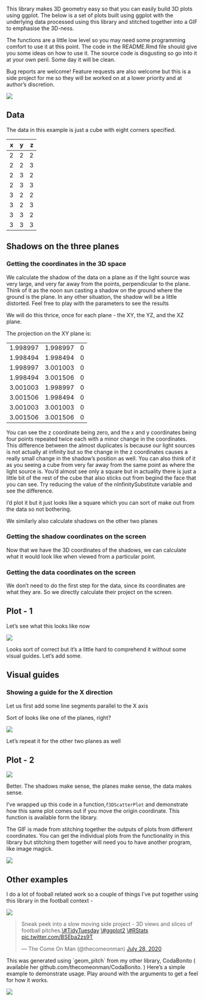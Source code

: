 This library makes 3D geometry easy so that you can easily build 3D
plots using ggplot. The below is a set of plots built using ggplot with
the underlying data processed using this library and stitched together
into a GIF to emphasise the 3D-ness.

The functions are a little low level so you may need some programming
comfort to use it at this point. The code in the README.Rmd file should
give you some ideas on how to use it. The source code is disgusting so
go into it at your own peril. Some day it will be clean.

Bug reports are welcome! Feature requests are also welcome but this is a
side project for me so they will be worked on at a lower priority and at
author’s discretion.

![](./example.gif)

Data
----

The data in this example is just a cube with eight corners specified.

<table>
<thead>
<tr class="header">
<th style="text-align: right;">x</th>
<th style="text-align: right;">y</th>
<th style="text-align: right;">z</th>
</tr>
</thead>
<tbody>
<tr class="odd">
<td style="text-align: right;">2</td>
<td style="text-align: right;">2</td>
<td style="text-align: right;">2</td>
</tr>
<tr class="even">
<td style="text-align: right;">2</td>
<td style="text-align: right;">2</td>
<td style="text-align: right;">3</td>
</tr>
<tr class="odd">
<td style="text-align: right;">2</td>
<td style="text-align: right;">3</td>
<td style="text-align: right;">2</td>
</tr>
<tr class="even">
<td style="text-align: right;">2</td>
<td style="text-align: right;">3</td>
<td style="text-align: right;">3</td>
</tr>
<tr class="odd">
<td style="text-align: right;">3</td>
<td style="text-align: right;">2</td>
<td style="text-align: right;">2</td>
</tr>
<tr class="even">
<td style="text-align: right;">3</td>
<td style="text-align: right;">2</td>
<td style="text-align: right;">3</td>
</tr>
<tr class="odd">
<td style="text-align: right;">3</td>
<td style="text-align: right;">3</td>
<td style="text-align: right;">2</td>
</tr>
<tr class="even">
<td style="text-align: right;">3</td>
<td style="text-align: right;">3</td>
<td style="text-align: right;">3</td>
</tr>
</tbody>
</table>

Shadows on the three planes
---------------------------

### Getting the coordinates in the 3D space

We calculate the shadow of the data on a plane as if the light source
was very large, and very far away from the points, perpendicular to the
plane. Think of it as the noon sun casting a shadow on the ground where
the ground is the plane. In any other situation, the shadow will be a
little distorted. Feel free to play with the parameters to see the
results

We will do this thrice, once for each plane - the XY, the YZ, and the XZ
plane.

The projection on the XY plane is:

<table>
<tbody>
<tr class="odd">
<td style="text-align: right;">1.998997</td>
<td style="text-align: right;">1.998997</td>
<td style="text-align: right;">0</td>
</tr>
<tr class="even">
<td style="text-align: right;">1.998494</td>
<td style="text-align: right;">1.998494</td>
<td style="text-align: right;">0</td>
</tr>
<tr class="odd">
<td style="text-align: right;">1.998997</td>
<td style="text-align: right;">3.001003</td>
<td style="text-align: right;">0</td>
</tr>
<tr class="even">
<td style="text-align: right;">1.998494</td>
<td style="text-align: right;">3.001506</td>
<td style="text-align: right;">0</td>
</tr>
<tr class="odd">
<td style="text-align: right;">3.001003</td>
<td style="text-align: right;">1.998997</td>
<td style="text-align: right;">0</td>
</tr>
<tr class="even">
<td style="text-align: right;">3.001506</td>
<td style="text-align: right;">1.998494</td>
<td style="text-align: right;">0</td>
</tr>
<tr class="odd">
<td style="text-align: right;">3.001003</td>
<td style="text-align: right;">3.001003</td>
<td style="text-align: right;">0</td>
</tr>
<tr class="even">
<td style="text-align: right;">3.001506</td>
<td style="text-align: right;">3.001506</td>
<td style="text-align: right;">0</td>
</tr>
</tbody>
</table>

You can see the z coordinate being zero, and the x and y coordinates
being four points repeated twice each with a minor change in the
coordinates. This difference between the almost duplicates is because
our light sources is not actually at infinity but so the change in the z
coordinates causes a really small change in the shadow’s position as
well. You can also think of it as you seeing a cube from very far away
from the same point as where the light source is. You’d almost see only
a square but in actuality there is just a little bit of the rest of the
cube that also sticks out from begind the face that you can see. Try
reducing the value of the nInfinitySubstitute variable and see the
difference.

I’d plot it but it just looks like a square which you can sort of make
out from the data so not bothering.

We similarly also calculate shadows on the other two planes

### Getting the shadow coordinates on the screen

Now that we have the 3D coordinates of the shadows, we can calculate
what it would look like when viewed from a particular point.

### Getting the data coordinates on the screen

We don’t need to do the first step for the data, since its coordinates
are what they are. So we directly calculate their project on the screen.

Plot - 1
--------

Let’s see what this looks like now

![](README_files/figure-markdown_strict/Plot1-1.png)

Looks sort of correct but it’s a little hard to comprehend it without
some visual guides. Let’s add some.

Visual guides
-------------

### Showing a guide for the X direction

Let us first add some line segments parallel to the X axis

Sort of looks like one of the planes, right?

![](README_files/figure-markdown_strict/VisualGuidesPlot-1.png)

Let’s repeat it for the other two planes as well

Plot - 2
--------

![](README_files/figure-markdown_strict/Plot2-1.png)

Better. The shadows make sense, the planes make sense, the data makes
sense.

I’ve wrapped up this code in a function,`f3DScatterPlot` and demonstrate
how this same plot comes out if you move the origin coordinate. This
function is available form the library.

The GIF is made from stitching together the outputs of plots from
different coordinates. You can get the individual plots from the
functionality in this library but stitching them together will need you
to have another program, like image magick.

![](./README_files/figure-markdown_strict/example.gif)

Other examples
--------------

I do a lot of fooball related work so a couple of things I’ve put
together using this library in the football context -

![](https://thecomeonman.github.io/ThiagoLastBayernGoalInvolvement.gif)

<blockquote class="twitter-tweet">
<p lang="en" dir="ltr">
Sneak peek into a slow moving side project - 3D views and slices of
football
pitches.<a href="https://twitter.com/hashtag/TidyTuesday?src=hash&amp;ref_src=twsrc%5Etfw">\#TidyTuesday</a>
<a href="https://twitter.com/lhashtag/ggplot2?src=hash&amp;ref_src=twsrc%5Etfw">\#ggplot2</a>
<a href="https://twitter.com/hashtag/RStats?src=hash&amp;ref_src=twsrc%5Etfw">\#RStats</a>
<a href="https://t.co/BSEba2zs9T">pic.twitter.com/BSEba2zs9T</a>
</p>
— The Come On Man (@thecomeonman)
<a href="https://twitter.com/thecomeonman/status/1288103535066746882?ref_src=twsrc%5Etfw">July
28, 2020</a>
</blockquote>
<p>
</p>
This was generated using `geom_pitch` from my other library, CodaBonito
( available her github.com/thecomeonman/CodaBonito. ) Here’s a simple
example to demonstrate usage. Play around with the arguments to get a
feel for how it works.

![](README_files/figure-markdown_strict/CodaBonito1-1.png)
